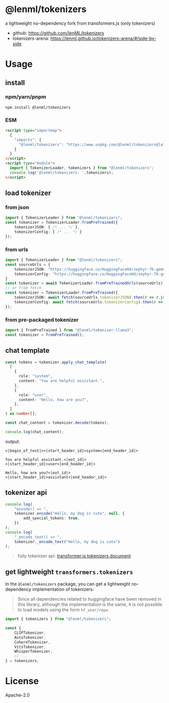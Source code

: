 # @lenml/tokenizers

a lightweight no-dependency fork from transformers.js (only tokenizers)

- github: https://github.com/lenML/tokenizers
- tokenizers-arena: https://lenml.github.io/tokenizers-arena/#/side-by-side

# Usage

## install

### npm/yarn/pnpm
```
npm install @lenml/tokenizers
```

### ESM
```html
<script type="importmap">
  {
    "imports": {
      "@lenml/tokenizers": "https://www.unpkg.com/@lenml/tokenizers@latest/dist/main.mjs"
    }
  }
</script>
<script type="module">
  import { TokenizerLoader, tokenizers } from "@lenml/tokenizers";
  console.log('@lenml/tokenizers: ',tokenizers);
</script>
```

## load tokenizer
### from json
```ts
import { TokenizerLoader } from "@lenml/tokenizers";
const tokenizer = TokenizerLoader.fromPreTrained({
    tokenizerJSON: { /* ... */ },
    tokenizerConfig: { /* ... */ }
});
```

### from urls
```ts
import { TokenizerLoader } from "@lenml/tokenizers";
const sourceUrls = {
    tokenizerJSON: "https://huggingface.co/HuggingFaceH4/zephyr-7b-gemma-v0.1/resolve/main/tokenizer.json?download=true",
    tokenizerConfig: "https://huggingface.co/HuggingFaceH4/zephyr-7b-gemma-v0.1/resolve/main/tokenizer_config.json?download=true"
}
const tokenizer = await TokenizerLoader.fromPreTrainedUrls(sourceUrls);
// or from fetch
const tokenizer = TokenizerLoader.fromPreTrained({
    tokenizerJSON: await fetch(sourceUrls.tokenizerJSON).then(r => r.json()),
    tokenizerConfig: await fetch(sourceUrls.tokenizerConfig).then(r => r.json())
});
```

### from pre-packaged tokenizer
```ts
import { fromPreTrained } from "@lenml/tokenizer-llama3";
const tokenizer = fromPreTrained();
```

## chat template
```ts
const tokens = tokenizer.apply_chat_template(
  [
    {
      role: "system",
      content: "You are helpful assistant.",
    },
    {
      role: "user",
      content: "Hello, how are you?",
    },
  ]
) as number[];

const chat_content = tokenizer.decode(tokens);

console.log(chat_content);
```
output:
```
<|begin_of_text|><|start_header_id|>system<|end_header_id|>

You are helpful assistant.<|eot_id|><|start_header_id|>user<|end_header_id|>

Hello, how are you?<|eot_id|><|start_header_id|>assistant<|end_header_id|>
```

## tokenizer api
```ts
console.log(
    "encode() => ",
    tokenizer.encode("Hello, my dog is cute", null, {
        add_special_tokens: true,
    })
);
console.log(
    "_encode_text() => ",
    tokenizer._encode_text("Hello, my dog is cute")
);
```

> fully tokenizer api: [transformer.js tokenizers document](https://huggingface.co/docs/transformers.js/api/tokenizers)

## get lightweight `transformers.tokenizers`
In the `@lenml/tokenizers` package, you can get a lightweight no-dependency implementation of tokenizers:

> Since all dependencies related to huggingface have been removed in this library, although the implementation is the same, it is not possible to load models using the form `hf_user/repo`.

```ts
import { tokenizers } from "@lenml/tokenizers";

const {
    CLIPTokenizer,
    AutoTokenizer,
    CohereTokenizer,
    VitsTokenizer,
    WhisperTokenizer,
    // ...
} = tokenizers;
```

# License

Apache-2.0